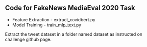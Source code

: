 ## Code for FakeNews MediaEval 2020 Task
- Feature Extraction - extract_covidbert.py
- Model Training - train_mlp_text.py

Extract the tweet dataset in a folder named dataset as instructed on challenge github page.